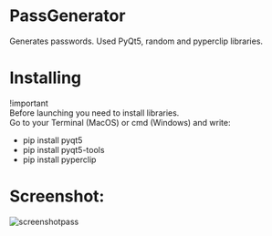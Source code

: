 # PassGenerator
Generates passwords. Used PyQt5, random and pyperclip libraries.

# Installing
!important  </br>
Before launching you need to install libraries.  <br/>
Go to your Terminal (MacOS) or cmd (Windows) and write:  <br/>

* pip install pyqt5
* pip install pyqt5-tools
* pip install pyperclip

# Screenshot:

![screenshotpass](https://user-images.githubusercontent.com/96468659/148585719-a6ed00a5-a57f-4294-9a02-64abe515aee1.jpg)
